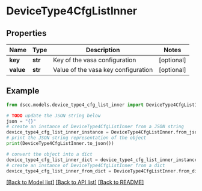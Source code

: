 # DeviceType4CfgListInner


## Properties

Name | Type | Description | Notes
------------ | ------------- | ------------- | -------------
**key** | **str** | Key of the vasa configuration | [optional] 
**value** | **str** | Value of the vasa key configuration | [optional] 

## Example

```python
from dscc.models.device_type4_cfg_list_inner import DeviceType4CfgListInner

# TODO update the JSON string below
json = "{}"
# create an instance of DeviceType4CfgListInner from a JSON string
device_type4_cfg_list_inner_instance = DeviceType4CfgListInner.from_json(json)
# print the JSON string representation of the object
print(DeviceType4CfgListInner.to_json())

# convert the object into a dict
device_type4_cfg_list_inner_dict = device_type4_cfg_list_inner_instance.to_dict()
# create an instance of DeviceType4CfgListInner from a dict
device_type4_cfg_list_inner_from_dict = DeviceType4CfgListInner.from_dict(device_type4_cfg_list_inner_dict)
```
[[Back to Model list]](../README.md#documentation-for-models) [[Back to API list]](../README.md#documentation-for-api-endpoints) [[Back to README]](../README.md)


